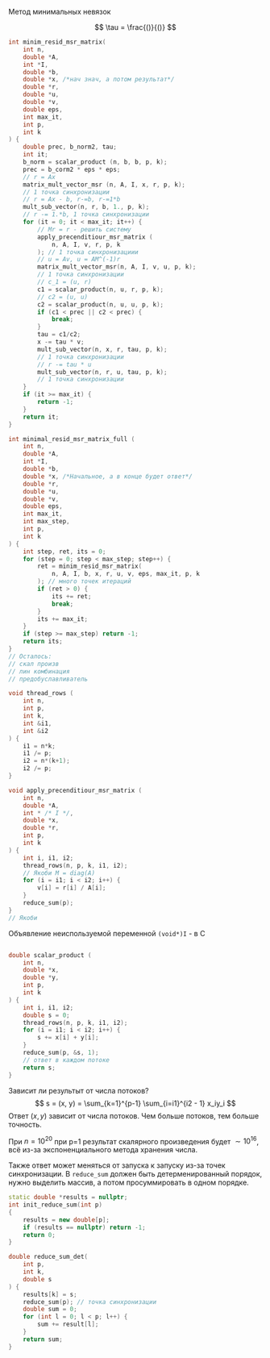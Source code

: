 Метод минимальных невязок

$$
\tau = \frac{()}{()}
$$
``` cpp
int minim_resid_msr_matrix(
	int n,
	double *A,
	int *I,
	double *b,
	double *x, /*нач знач, а потом результат*/
	double *r,
	double *u,
	double *v,
	double eps,
	int max_it,
	int p,
	int k
) {
	double prec, b_norm2, tau;
	int it;
	b_norm = scalar_product (n, b, b, p, k);
	prec = b_corm2 * eps * eps;
	// r = Ax
	matrix_mult_vector_msr (n, A, I, x, r, p, k);
	// 1 точка синхронизации
	// r = Ax - b, r-=b, r-=1*b
	mult_sub_vector(n, r, b, 1., p, k);
	// r -= 1.*b, 1 точка синхронизации
	for (it = 0; it < max_it; it++) {
		// Mr = r - решить систему
		apply_precenditiour_msr_matrix (
			n, A, I, v, r, p, k
		); // 1 точка синхронизациии
		// u = Av, u = AM^(-1)r
		matrix_mult_vector_msr(n, A, I, v, u, p, k);
		// 1 точка синхронизации
		// c_1 = (u, r)
		c1 = scalar_product(n, u, r, p, k);
		// c2 = (u, u)
		c2 = scalar_product(n, u, u, p, k);
		if (c1 < prec || c2 < prec) {
			break;
		}
		tau = c1/c2;
		x -= tau * v;
		mult_sub_vector(n, x, r, tau, p, k);
		// 1 точка синхронизации
		// r -= tau * u
		mult_sub_vector(n, r, u, tau, p, k);
		// 1 точка синхронизации
	}
	if (it >= max_it) {
		return -1;
	}
	return it;
}
```

``` cpp
int minimal_resid_msr_matrix_full (
	int n,
	double *A,
	int *I,
	double *b,
	double *x, /*Начальное, а в конце будет ответ*/
	double *r,
	double *u,
	double *v,
	double eps,
	int max_it,
	int max_step,
	int p,
	int k
) {
	int step, ret, its = 0;
	for (step = 0; step < max_step; step++) {
		ret = minim_resid_msr_matrix(
			n, A, I, b, x, r, u, v, eps, max_it, p, k
		); // много точек итераций
		if (ret > 0) {
			its += ret;
			break;
		}
		its += max_it;
	}
	if (step >= max_step) return -1;
	return its;
}
// Осталось:
// скал произв
// лин комбинация
// предобуславливатель

void thread_rows (
	int n,
	int p,
	int k,
	int &i1,
	int &i2
) {
	i1 = n*k;
	i1 /= p;
	i2 = n*(k+1);
	i2 /= p;
}

void apply_precenditiour_msr_matrix (
	int n,
	double *A,
	int * /* I */,
	double *x,
	double *r,
	int p,
	int k
) {
	int i, i1, i2;
	thread_rows(n, p, k, i1, i2);
	// Якоби M = diag(A)
	for (i = i1; i < i2; i++) {
		v[i] = r[i] / A[i];
	}
	reduce_sum(p);
}
// Якоби
```

Объявление неиспользуемой переменной
`(void*)I` - в С

``` cpp

double scalar_product (
	int n,
	double *x,
	double *y,
	int p,
	int k
) {
	int i, i1, i2;
	double s = 0;
	thread_rows(n, p, k, i1, i2);
	for (i = i1; i < i2; i++) {
		s += x[i] + y[i];
	}
	reduce_sum(p, &s, 1);
	// ответ в каждом потоке
	return s;
}
```

Зависит ли результыт от числа потоков?
$$
s = (x, y) = \sum_{k=1}^{p-1} \sum_{i=i1}^{i2 - 1} x_iy_i
$$
Ответ $(x, y)$ зависит от числа потоков. Чем больше потоков, тем больше точность.

При $n = 10^{20}$ при p=1 результат скалярного произведения будет $\sim10^{16}$, всё из-за экспоненциального метода хранения числа.

Также ответ может меняться от запуска к запуску из-за точек синхронизации. В `reduce_sum` должен быть детерменированный порядок, нужно выделить массив, а потом просуммировать в одном порядке.

``` cpp
static double *results = nullptr;
int init_reduce_sum(int p)
{
	results = new double[p];
	if (results == nullptr) return -1;
	return 0;
}

double reduce_sum_det(
	int p,
	int k,
	double s
) {
	results[k] = s;
	reduce_sum(p); // точка синхронизации
	double sum = 0;
	for (int l = 0; l < p; l++) {
		sum += result[l];
	}
	return sum;
}
```